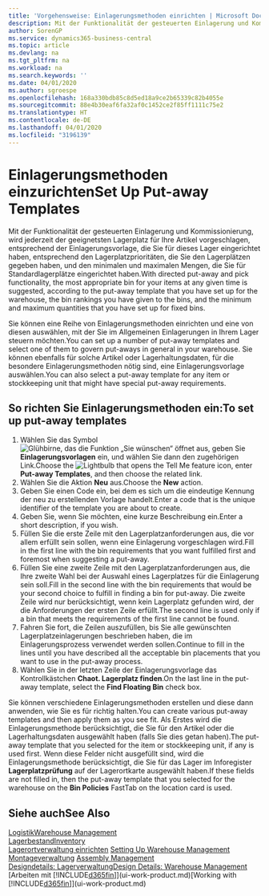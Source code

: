 ```yaml
---
title: 'Vorgehensweise: Einlagerungsmethoden einrichten | Microsoft Docs'
description: Mit der Funktionalität der gesteuerten Einlagerung und Kommissionierung, wird jederzeit der geeignetsten Lagerplatz für Ihre Artikel vorgeschlagen, entsprechend der Einlagerungsvorlage, die Sie für dieses Lager eingerichtet haben, entsprechend den Lagerplatzprioritäten, die Sie den Lagerplätzen gegeben haben, und den minimalen und maximalen Mengen, die Sie für Standardlagerplätze eingerichtet haben.
author: SorenGP
ms.service: dynamics365-business-central
ms.topic: article
ms.devlang: na
ms.tgt_pltfrm: na
ms.workload: na
ms.search.keywords: ''
ms.date: 04/01/2020
ms.author: sgroespe
ms.openlocfilehash: 168a330bdb85c8d5ed18a9ce2b65339c82b4055e
ms.sourcegitcommit: 88e4b30eaf6fa32af0c1452ce2f85ff1111c75e2
ms.translationtype: HT
ms.contentlocale: de-DE
ms.lasthandoff: 04/01/2020
ms.locfileid: "3196139"
---
```

# <a name="set-up-put-away-templates"></a><span data-ttu-id="8c5bd-103">Einlagerungsmethoden einzurichten</span><span class="sxs-lookup"><span data-stu-id="8c5bd-103">Set Up Put-away Templates</span></span>
<span data-ttu-id="8c5bd-104">Mit der Funktionalität der gesteuerten Einlagerung und Kommissionierung, wird jederzeit der geeignetsten Lagerplatz für Ihre Artikel vorgeschlagen, entsprechend der Einlagerungsvorlage, die Sie für dieses Lager eingerichtet haben, entsprechend den Lagerplatzprioritäten, die Sie den Lagerplätzen gegeben haben, und den minimalen und maximalen Mengen, die Sie für Standardlagerplätze eingerichtet haben.</span><span class="sxs-lookup"><span data-stu-id="8c5bd-104">With directed put-away and pick functionality, the most appropriate bin for your items at any given time is suggested, according to the put-away template that you have set up for the warehouse, the bin rankings you have given to the bins, and the minimum and maximum quantities that you have set up for fixed bins.</span></span>  

<span data-ttu-id="8c5bd-105">Sie können eine Reihe von Einlagerungsmethoden einrichten und eine von diesen auswählen, mit der Sie im Allgemeinen Einlagerungen in Ihrem Lager steuern möchten.</span><span class="sxs-lookup"><span data-stu-id="8c5bd-105">You can set up a number of put-away templates and select one of them to govern put-aways in general in your warehouse.</span></span> <span data-ttu-id="8c5bd-106">Sie können ebenfalls für solche Artikel oder Lagerhaltungsdaten, für die besondere Einlagerungsmethoden nötig sind, eine Einlagerungsvorlage auswählen.</span><span class="sxs-lookup"><span data-stu-id="8c5bd-106">You can also select a put-away template for any item or stockkeeping unit that might have special put-away requirements.</span></span>  

## <a name="to-set-up-put-away-templates"></a><span data-ttu-id="8c5bd-107">So richten Sie Einlagerungsmethoden ein:</span><span class="sxs-lookup"><span data-stu-id="8c5bd-107">To set up put-away templates</span></span>  
1.  <span data-ttu-id="8c5bd-108">Wählen Sie das Symbol ![Glühbirne, das die Funktion „Sie wünschen“ öffnet](media/ui-search/search_small.png "Was möchten Sie tun?") aus, geben Sie **Einlagerungsvorlagen** ein, und wählen Sie dann den zugehörigen Link.</span><span class="sxs-lookup"><span data-stu-id="8c5bd-108">Choose the ![Lightbulb that opens the Tell Me feature](media/ui-search/search_small.png "Tell me what you want to do") icon, enter **Put-away Templates**, and then choose the related link.</span></span>  
2.  <span data-ttu-id="8c5bd-109">Wählen Sie die Aktion **Neu** aus.</span><span class="sxs-lookup"><span data-stu-id="8c5bd-109">Choose the **New** action.</span></span>  
3.  <span data-ttu-id="8c5bd-110">Geben Sie einen Code ein, bei dem es sich um die eindeutige Kennung der neu zu erstellenden Vorlage handelt.</span><span class="sxs-lookup"><span data-stu-id="8c5bd-110">Enter a code that is the unique identifier of the template you are about to create.</span></span>  
4.  <span data-ttu-id="8c5bd-111">Geben Sie, wenn Sie möchten, eine kurze Beschreibung ein.</span><span class="sxs-lookup"><span data-stu-id="8c5bd-111">Enter a short description, if you wish.</span></span>  
5.  <span data-ttu-id="8c5bd-112">Füllen Sie die erste Zeile mit den Lagerplatzanforderungen aus, die vor allem erfüllt sein sollen, wenn eine Einlagerung vorgeschlagen wird.</span><span class="sxs-lookup"><span data-stu-id="8c5bd-112">Fill in the first line with the bin requirements that you want fulfilled first and foremost when suggesting a put-away.</span></span>  
6.  <span data-ttu-id="8c5bd-113">Füllen Sie eine zweite Zeile mit den Lagerplatzanforderungen aus, die Ihre zweite Wahl bei der Auswahl eines Lagerplatzes für die Einlagerung sein soll.</span><span class="sxs-lookup"><span data-stu-id="8c5bd-113">Fill in the second line with the bin requirements that would be your second choice to fulfill in finding a bin for put-away.</span></span> <span data-ttu-id="8c5bd-114">Die zweite Zeile wird nur berücksichtigt, wenn kein Lagerplatz gefunden wird, der die Anforderungen der ersten Zeile erfüllt.</span><span class="sxs-lookup"><span data-stu-id="8c5bd-114">The second line is used only if a bin that meets the requirements of the first line cannot be found.</span></span>  
7.  <span data-ttu-id="8c5bd-115">Fahren Sie fort, die Zeilen auszufüllen, bis Sie alle gewünschten Lagerplatzeinlagerungen beschrieben haben, die im Einlagerungsprozess verwendet werden sollen.</span><span class="sxs-lookup"><span data-stu-id="8c5bd-115">Continue to fill in the lines until you have described all the acceptable bin placements that you want to use in the put-away process.</span></span>  
8.  <span data-ttu-id="8c5bd-116">Wählen Sie in der letzten Zeile der Einlagerungsvorlage das Kontrollkästchen **Chaot. Lagerplatz finden**.</span><span class="sxs-lookup"><span data-stu-id="8c5bd-116">On the last line in the put-away template, select the **Find Floating Bin** check box.</span></span>  

<span data-ttu-id="8c5bd-117">Sie können verschiedene Einlagerungsmethoden erstellen und diese dann anwenden, wie Sie es für richtig halten.</span><span class="sxs-lookup"><span data-stu-id="8c5bd-117">You can create various put-away templates and then apply them as you see fit.</span></span> <span data-ttu-id="8c5bd-118">Als Erstes wird die Einlagerungsmethode berücksichtigt, die Sie für den Artikel oder die Lagerhaltungsdaten ausgewählt haben (falls Sie dies getan haben).</span><span class="sxs-lookup"><span data-stu-id="8c5bd-118">The put-away template that you selected for the item or stockkeeping unit, if any is used first.</span></span> <span data-ttu-id="8c5bd-119">Wenn diese Felder nicht ausgefüllt sind, wird die Einlagerungsmethode berücksichtigt, die Sie für das Lager im Inforegister **Lagerplatzprüfung** auf der Lagerortkarte ausgewählt haben.</span><span class="sxs-lookup"><span data-stu-id="8c5bd-119">If these fields are not filled in, then the put-away template that you selected for the warehouse on the **Bin Policies** FastTab on the location card is used.</span></span>  

## <a name="see-also"></a><span data-ttu-id="8c5bd-120">Siehe auch</span><span class="sxs-lookup"><span data-stu-id="8c5bd-120">See Also</span></span>  
[<span data-ttu-id="8c5bd-121">Logistik</span><span class="sxs-lookup"><span data-stu-id="8c5bd-121">Warehouse Management</span></span>](warehouse-manage-warehouse.md)  
[<span data-ttu-id="8c5bd-122">Lagerbestand</span><span class="sxs-lookup"><span data-stu-id="8c5bd-122">Inventory</span></span>](inventory-manage-inventory.md)  
<span data-ttu-id="8c5bd-123">[Lagerortverwaltung einrichten](warehouse-setup-warehouse.md)   </span><span class="sxs-lookup"><span data-stu-id="8c5bd-123">[Setting Up Warehouse Management](warehouse-setup-warehouse.md)   </span></span>  
<span data-ttu-id="8c5bd-124">[Montageverwaltung](assembly-assemble-items.md)  </span><span class="sxs-lookup"><span data-stu-id="8c5bd-124">[Assembly Management](assembly-assemble-items.md)  </span></span>  
[<span data-ttu-id="8c5bd-125">Designdetails: Lagerverwaltung</span><span class="sxs-lookup"><span data-stu-id="8c5bd-125">Design Details: Warehouse Management</span></span>](design-details-warehouse-management.md)  
<span data-ttu-id="8c5bd-126">[Arbeiten mit [!INCLUDE[d365fin](includes/d365fin_md.md)]](ui-work-product.md)</span><span class="sxs-lookup"><span data-stu-id="8c5bd-126">[Working with [!INCLUDE[d365fin](includes/d365fin_md.md)]](ui-work-product.md)</span></span>
